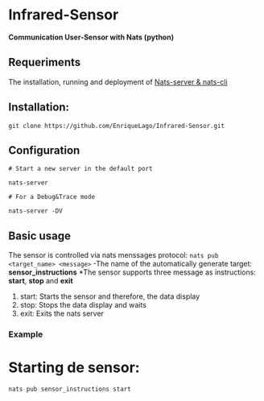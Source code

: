 # Infrared-Sensor
**Communication User-Sensor with Nats (python)**

## Requeriments
The installation, running and deployment of [Nats-server & nats-cli](https://github.com/nats-io)

## Installation:
`git clone https://github.com/EnriqueLago/Infrared-Sensor.git`

## Configuration
`# Start a new server in the default port`

`nats-server`

`# For a Debug&Trace mode`

`nats-server -DV`

## Basic usage
The sensor is controlled via nats menssages protocol: 
`nats pub <target_name> <message>`
-The name of the automatically generate target: **sensor_instructions**
*The sensor supports three message as instructions: **start**, **stop** and **exit**
1. start: Starts the sensor and therefore, the data display
2. stop: Stops the data display and waits
3. exit: Exits the nats server

### Example
# Starting de sensor:
`nats pub sensor_instructions start`
